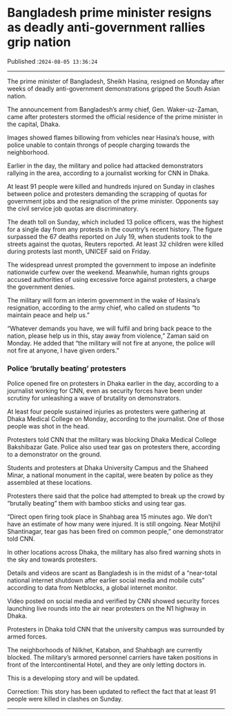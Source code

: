 # Bangladesh prime minister resigns as deadly anti-government rallies grip nation

Published :`2024-08-05 13:36:24`

---

The prime minister of Bangladesh, Sheikh Hasina, resigned on Monday after weeks of deadly anti-government demonstrations gripped the South Asian nation.

The announcement from Bangladesh’s army chief, Gen. Waker-uz-Zaman, came after protesters stormed the official residence of the prime minister in the capital, Dhaka.

Images showed flames billowing from vehicles near Hasina’s house, with police unable to contain throngs of people charging towards the neighborhood.

Earlier in the day, the military and police had attacked demonstrators rallying in the area, according to a journalist working for CNN in Dhaka.

At least 91 people were killed and hundreds injured on Sunday in clashes between police and protesters demanding the scrapping of quotas for government jobs and the resignation of the prime minister. Opponents say the civil service job quotas are discriminatory.

The death toll on Sunday, which included 13 police officers, was the highest for a single day from any protests in the country’s recent history. The figure surpassed the 67 deaths reported on July 19, when students took to the streets against the quotas, Reuters reported. At least 32 children were killed during protests last month, UNICEF said on Friday.

The widespread unrest prompted the government to impose an indefinite nationwide curfew over the weekend. Meanwhile, human rights groups accused authorities of using excessive force against protesters, a charge the government denies.

The military will form an interim government in the wake of Hasina’s resignation, according to the army chief, who called on students “to maintain peace and help us.”

“Whatever demands you have, we will fulfil and bring back peace to the nation, please help us in this, stay away from violence,” Zaman said on Monday. He added that “the military will not fire at anyone, the police will not fire at anyone, I have given orders.”

### Police ‘brutally beating’ protesters

Police opened fire on protesters in Dhaka earlier in the day, according to a journalist working for CNN, even as security forces have been under scrutiny for unleashing a wave of brutality on demonstrators.

At least four people sustained injuries as protesters were gathering at Dhaka Medical College on Monday, according to the journalist. One of those people was shot in the head.

Protesters told CNN that ⁠the military was blocking Dhaka Medical College Bakshibazar Gate. Police also used tear gas on protesters there, according to a demonstrator on the ground.

Students and protesters at Dhaka University Campus and the Shaheed Minar, a national monument in the capital, were beaten by police as they assembled at these locations.

Protesters there said that the police had attempted to break up the crowd by “brutally beating” them with bamboo sticks and using tear gas.

“Direct open firing took place in Shahbag area 15 minutes ago. We don’t have an estimate of how many were injured. It is still ongoing. Near Motijhil Shantinagar, tear gas has been fired on common people,” one demonstrator told CNN.

In other locations across Dhaka, the military has also fired warning shots in the sky and towards protesters.

Details and videos are scant as Bangladesh is in the midst of a “near-total national internet shutdown after earlier social media and mobile cuts” according to data from Netblocks, a global internet monitor.

Video posted on social media and verified by CNN showed security forces launching live rounds into the air near protesters on the N1 highway in Dhaka.

Protesters in Dhaka told CNN that the university campus was surrounded by armed forces.

The neighborhoods of Nilkhet, Katabon, and Shahbagh are currently blocked. ⁠The military’s armored personnel carriers have taken positions in front of the Intercontinental Hotel, and they are only letting doctors in.

This is a developing story and will be updated.

Correction: This story has been updated to reflect the fact that at least 91 people were killed in clashes on Sunday.

---

